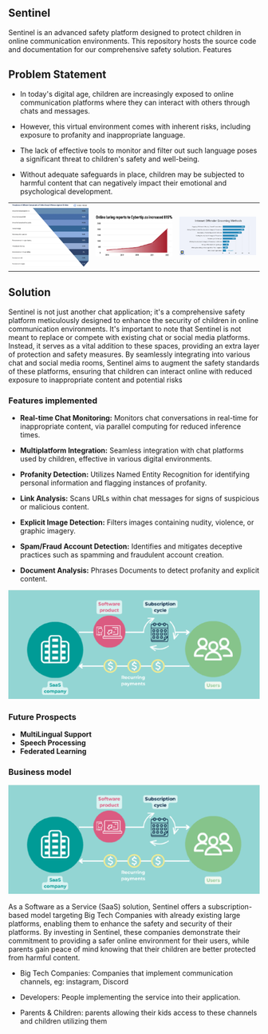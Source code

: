 ## Sentinel

Sentinel is an advanced safety platform designed to protect children in online communication environments. This repository hosts the source code and documentation for our comprehensive safety solution.
Features


## Problem Statement

- In today's digital age, children are increasingly exposed
to online communication platforms where they can interact
with others through chats and messages.

- However, this virtual environment comes with inherent
risks, including exposure to profanity and inappropriate
language.

- The lack of effective tools to monitor and filter out such
language poses a significant threat to children's safety
and well-being.

- Without adequate safeguards in place, children may be
subjected to harmful content that can negatively impact
their emotional and psychological development.

| | | |
|:-------------------------:|:-------------------------:|:-------------------------:|
|<img width="1604" alt="screen shot 2017-08-07 at 12 18 15 pm" src="images/plot1.png">|  <img width="1604" alt="screen shot 2017-08-07 at 12 18 15 pm" src="images/plot2.png">|<img width="1604" alt="screen shot 2017-08-07 at 12 18 15 pm" src="images/plot3.png">|

## Solution 
Sentinel is not just another chat application; it's a comprehensive safety platform meticulously designed to enhance the security of children in online communication environments. It's important to note that Sentinel is not meant to replace or compete with existing chat or social media platforms. Instead, it serves as a vital addition to these spaces, providing an extra layer of protection and safety measures. By seamlessly integrating into various chat and social media rooms, Sentinel aims to augment the safety standards of these platforms, ensuring that children can interact online with reduced exposure to inappropriate content and potential risks

### Features implemented

- **Real-time Chat Monitoring:** Monitors chat conversations in real-time for inappropriate content, via parallel computing for reduced inference times.

- **Multiplatform Integration:** Seamless integration with chat platforms used by children, effective in various digital environments.

- **Profanity Detection:** Utilizes Named Entity Recognition for identifying personal information and flagging instances of profanity.

- **Link Analysis:** Scans URLs within chat messages for signs of suspicious or malicious content.

- **Explicit Image Detection:** Filters images containing nudity, violence, or graphic imagery.

- **Spam/Fraud Account Detection:** Identifies and mitigates deceptive practices such as spamming and fraudulent account creation.

- **Document Analysis:** Phrases Documents to detect profanity and explicit content.

![alt text](images/business.png)

### Future Prospects
- **MultiLingual Support**
- **Speech Processing**
- **Federated Learning**

### Business model
![alt text](images/business.png)

As a Software as a Service (SaaS) solution, Sentinel offers a subscription-based model targeting Big Tech Companies with already existing large platforms, enabling them to enhance the safety and security of their platforms. By investing in Sentinel, these companies demonstrate their commitment to providing a safer online environment for their users, while parents gain peace of mind knowing that their children are better protected from harmful content.

- Big Tech Companies: Companies that implement
communication channels, eg: instagram, Discord

- Developers: People implementing the service into their
application.

- Parents & Children: parents allowing their kids access
to these channels and children utilizing them